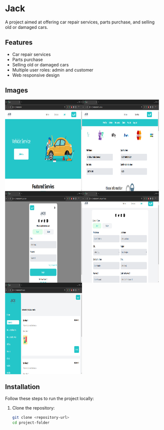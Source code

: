 # Jack

A project aimed at offering car repair services, parts purchase, and selling old or damaged cars.

## Features

- Car repair services
- Parts purchase
- Selling old or damaged cars
- Multiple user roles: admin and customer
- Web responsive design

## Images

<div style="display : grid ; grid-template-columns: 1fr 1fr"  >
   <img src="./images/image1.png" alt="Image" style="width: 400px; height: 300px;">
<img src="./images/image2.png" alt="Image" style="width: 400px; height: 300px;">
<img src="./images/image3.png" alt="Image" style="width: 400px; height: 300px;">
<img src="./images/image4.png" alt="Image" style="width: 400px; height: 300px;">
<img src="./images/image5.png" alt="Image" style="width: 400px; height: 300px;">
</div>

## Installation

Follow these steps to run the project locally:

1. Clone the repository:
   ```sh
   git clone <repository-url>
   cd project-folder
   ```
